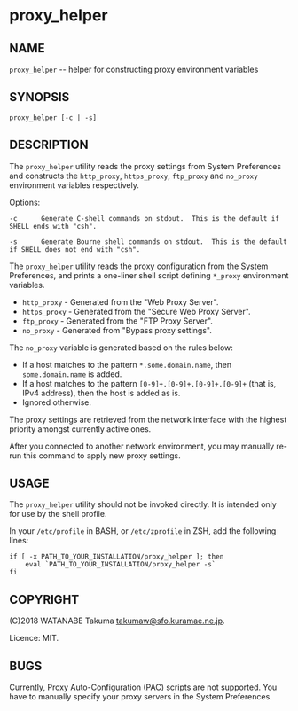 # proxy_helper

## NAME

`proxy_helper` -- helper for constructing proxy environment variables

## SYNOPSIS

    proxy_helper [-c | -s]

## DESCRIPTION

The `proxy_helper` utility reads the proxy settings from System Preferences and constructs
the `http_proxy`, `https_proxy`, `ftp_proxy` and `no_proxy` environment variables respectively.

Options:

    -c      Generate C-shell commands on stdout.  This is the default if SHELL ends with "csh".

    -s      Generate Bourne shell commands on stdout.  This is the default if SHELL does not end with "csh".

The `proxy_helper` utility reads the proxy configuration from the System Preferences,
and prints a one-liner shell script defining `*_proxy` environment variables.

  * `http_proxy` - Generated from the "Web Proxy Server".
  * `https_proxy` - Generated from the "Secure Web Proxy Server". 
  * `ftp_proxy` - Generated from the "FTP Proxy Server".
  * `no_proxy` - Generated from "Bypass proxy settings".

The `no_proxy` variable is generated based on the rules below:

  * If a host matches to the pattern `*.some.domain.name`, then `some.domain.name` is added.
  * If a host matches to the pattern `[0-9]+.[0-9]+.[0-9]+.[0-9]+` (that is, IPv4 address), then the host is added as is.
  * Ignored otherwise.

The proxy settings are retrieved from the network interface with the highest priority amongst currently active ones.

After you connected to another network environment, you may manually re-run this command to apply new proxy settings.

## USAGE

The `proxy_helper` utility should not be invoked directly.
It is intended only for use by the shell profile.

In your `/etc/profile` in BASH, or `/etc/zprofile` in ZSH, add the following lines:

    if [ -x PATH_TO_YOUR_INSTALLATION/proxy_helper ]; then
        eval `PATH_TO_YOUR_INSTALLATION/proxy_helper -s`
    fi

## COPYRIGHT

(C)2018 WATANABE Takuma takumaw@sfo.kuramae.ne.jp.

Licence: MIT.

## BUGS

Currently, Proxy Auto-Configuration (PAC) scripts are not supported.
You have to manually specify your proxy servers in the System Preferences.
